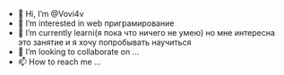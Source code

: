 - 👋 Hi, I’m @Vovi4v
- 👀 I’m interested in  web приграмирование
- 🌱 I’m currently learni(я пока что ничего не умею) но мне интересна это занятие и я хочу попробывать научиться
- 💞️ I’m looking to collaborate on ...
- 📫 How to reach me ...

<!---
Vovi4v/Vovi4v is a ✨ special ✨ repository because its `README.md` (this file) appears on your GitHub profile.
You can click the Preview link to take a look at your changes.
--->
